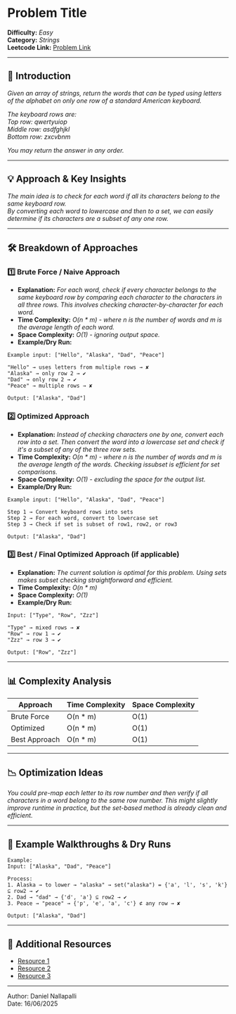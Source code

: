 # Problem Title

**Difficulty:** *Easy*  
**Category:** *Strings*  
**Leetcode Link:** [Problem Link](https://leetcode.com/problems/keyboard-row/description/)

---

## 📝 Introduction

*Given an array of strings, return the words that can be typed using letters of the alphabet on only one row of a standard American keyboard.*

*The keyboard rows are:<br>
Top row: qwertyuiop<br>
Middle row: asdfghjkl<br>
Bottom row: zxcvbnm*

*You may return the answer in any order.*

---

## 💡 Approach & Key Insights

*The main idea is to check for each word if all its characters belong to the same keyboard row. <br>
By converting each word to lowercase and then to a set, we can easily determine if its characters are a subset of any one row.*

---

## 🛠️ Breakdown of Approaches

### 1️⃣ Brute Force / Naive Approach

- **Explanation:** *For each word, check if every character belongs to the same keyboard row by comparing each character to the characters in all three rows. This involves checking character-by-character for each word.*
- **Time Complexity:** *O(n * m) - where n is the number of words and m is the average length of each word.*
- **Space Complexity:** *O(1) - ignoring output space.*
- **Example/Dry Run:**

```plaintext
Example input: ["Hello", "Alaska", "Dad", "Peace"]

"Hello" → uses letters from multiple rows → ✘
"Alaska" → only row 2 → ✔
"Dad" → only row 2 → ✔
"Peace" → multiple rows → ✘

Output: ["Alaska", "Dad"]
```

### 2️⃣ Optimized Approach

- **Explanation:** *Instead of checking characters one by one, convert each row into a set. Then convert the word into a lowercase set and check if it's a subset of any of the three row sets.*
- **Time Complexity:** *O(n * m) - where n is the number of words and m is the average length of the words. Checking issubset is efficient for set comparisons.*
- **Space Complexity:** *O(1) - excluding the space for the output list.*
- **Example/Dry Run:**

```plaintext
Example input: ["Hello", "Alaska", "Dad", "Peace"]

Step 1 → Convert keyboard rows into sets
Step 2 → For each word, convert to lowercase set
Step 3 → Check if set is subset of row1, row2, or row3

Output: ["Alaska", "Dad"]
```

### 3️⃣ Best / Final Optimized Approach (if applicable)

- **Explanation:** *The current solution is optimal for this problem. Using sets makes subset checking straightforward and efficient.*
- **Time Complexity:** *O(n * m)*
- **Space Complexity:** *O(1)*
- **Example/Dry Run:**

```plaintext
Input: ["Type", "Row", "Zzz"]

"Type" → mixed rows → ✘
"Row" → row 1 → ✔
"Zzz" → row 3 → ✔

Output: ["Row", "Zzz"]
```

---

## 📊 Complexity Analysis

| Approach      | Time Complexity | Space Complexity |
| ------------- | --------------- | ---------------- |
| Brute Force   | O(n * m)            | O(1)             |
| Optimized     | O(n * m)            | O(1)             |
| Best Approach | O(n * m)            | O(1)             |

---

## 📉 Optimization Ideas

*You could pre-map each letter to its row number and then verify if all characters in a word belong to the same row number. This might slightly improve runtime in practice, but the set-based method is already clean and efficient.*

---

## 📌 Example Walkthroughs & Dry Runs


```plaintext
Example:
Input: ["Alaska", "Dad", "Peace"]

Process:
1. Alaska → to lower → "alaska" → set("alaska") = {'a', 'l', 's', 'k'} ⊆ row2 → ✔
2. Dad → "dad" → {'d', 'a'} ⊆ row2 → ✔
3. Peace → "peace" → {'p', 'e', 'a', 'c'} ⊄ any row → ✘

Output: ["Alaska", "Dad"]
```

---

## 🔗 Additional Resources

- [Resource 1](https://www.w3schools.com/python/python_sets.asp)
- [Resource 2](https://docs.python.org/3/library/stdtypes.html#set.issubset)
- [Resource 3](https://leetcode.com/problems/keyboard-row/solutions/)

---

Author: Daniel Nallapalli <br>
Date: 16/06/2025